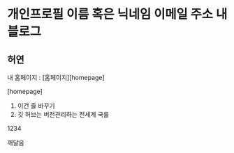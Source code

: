 개인프로필
이름 혹은 닉네임
이메일 주소
내 블로그
=======================
허연
----------------------
내 홈페이지 : [홈페이지][homepage]

[homepage] 
1. 이건 줄 바꾸기
2. 깃 허브는 버전관리하는 전세계 국룰

1234

깨달음